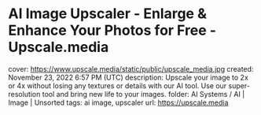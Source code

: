 # AI Image Upscaler - Enlarge & Enhance Your Photos for Free - Upscale.media

cover: https://www.upscale.media/static/public/upscale_media.jpg
created: November 23, 2022 6:57 PM (UTC)
description: Upscale your image to 2x or 4x without losing any textures or details with our AI tool. Use our super-resolution tool and bring new life to your images.
folder: AI Systems / AI | Image | Unsorted
tags: ai image, upscaler
url: https://upscale.media